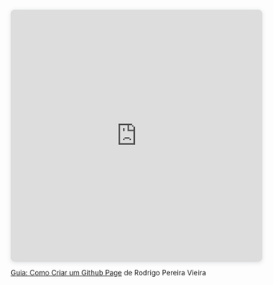 <div style="position: relative; width: 100%; height: 0; padding-top: 100.0000%;
 padding-bottom: 0; box-shadow: 0 2px 8px 0 rgba(63,69,81,0.16); margin-top: 1.6em; margin-bottom: 0.9em; overflow: hidden;
 border-radius: 8px; will-change: transform;">
  <iframe loading="lazy" style="position: absolute; width: 100%; height: 100%; top: 0; left: 0; border: none; padding: 0;margin: 0;"
    src="https://www.canva.com/design/DAGmJV92fVI/Wgd9k6G_uleJaCbpqC98-Q/view?embed" allowfullscreen="allowfullscreen" allow="fullscreen">
  </iframe>
</div>
<a href="https:&#x2F;&#x2F;www.canva.com&#x2F;design&#x2F;DAGmJV92fVI&#x2F;Wgd9k6G_uleJaCbpqC98-Q&#x2F;view?utm_content=DAGmJV92fVI&amp;utm_campaign=designshare&amp;utm_medium=embeds&amp;utm_source=link" target="_blank" rel="noopener">Guia: Como Criar um Github Page</a> de Rodrigo Pereira Vieira
